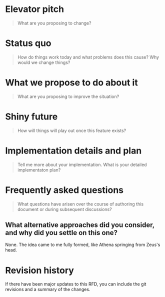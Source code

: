 <!-- 

Instructions:

* Copy this file and give it a name like my-feature-slug.md
* Do not remove the `>` sections -- they are part of the template!
* Replace the HTML comments that give general guidance with your answers and content. Do not begin your answers with `>`, your text should be unquoted.
* For optional sections, you can leave the HTML comment as is if you do not wish to provide an answer.
* In the FAQ, begin each question with a markdown `##` section so that it gets a linkable anchor.

-->

# Elevator pitch

> What are you proposing to change?

<!--
    Give a brief, high-level overview of what you plan to do and what problem you are solving. Feel free to use bullet points to help clarify the structure.
-->

# Status quo

> How do things work today and what problems does this cause? Why would we change things?

# What we propose to do about it

> What are you proposing to improve the situation? 

<!--
    Use this section to describe what you propose to do at a high-level.
    Don't give every detail, this should be the high-level summary.

    Note: This section is OPTIONAL when RFDs are first opened. 
    You can also include multiple variants if you have different ideas of how to approach the problem, though these should be narrowed down as the RFD progresses.
-->

# Shiny future

> How will things will play out once this feature exists?

<!--
    Use this section to describe the "status quo" as it will play out once
    we have made these changes.

    Note: This section is OPTIONAL when RFDs are first opened.
-->

# Implementation details and plan

> Tell me more about your implementation. What is your detailed implementaton plan? 

<!--
    Use this section to add details that were not covered in the "What we propose to do about it" section and also include an implementation plan with phases.

    Note: This section is OPTIONAL and NOT RECOMMENDED when RFDs are first opened. It can distract from the discussion of the problem.
-->

# Frequently asked questions

> What questions have arisen over the course of authoring this document or during subsequent discussions? 

<!--
    Keep this section up-to-date as discussion proceeds. The goal is to capture major points that came up on a PR or in a discussion forum -- and if they reoccur, to point people to the FAQ so that we can start the dialog from a more informed place.
-->

## What alternative approaches did you consider, and why did you settle on this one?

None. The idea came to me fully formed, like Athena springing from Zeus's head. 

<!-- You...may want to adjust this. -->

# Revision history

If there have been major updates to this RFD, you can include the git revisions and a summary of the changes.

